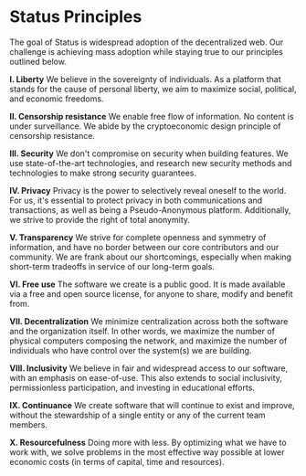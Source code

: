 # Status Principles

The goal of Status is widespread adoption of the decentralized web. Our challenge is achieving mass adoption while staying true to our principles outlined below.

**I. Liberty**
We believe in the sovereignty of individuals. As a platform that stands for the cause of personal liberty, we aim to maximize social, political, and economic freedoms.

**II. Censorship resistance**
We enable free flow of information. No content is under surveillance. We abide
by the cryptoeconomic design principle of censorship resistance.

**III. Security**
We don't compromise on security when building features. We use state-of-the-art technologies, and research new security methods and technologies to make strong security guarantees.

**IV. Privacy**
Privacy is the power to selectively reveal oneself to the world. For us, it's essential to protect privacy in both communications and transactions, as well as being a Pseudo-Anonymous platform. Additionally, we strive to provide the right of total anonymity.

**V. Transparency**
We strive for complete openness and symmetry of information, and have no border between our core contributors and our community. We are frank about our shortcomings, especially when making short-term tradeoffs in service of our long-term goals.

**VI. Free use**
The software we create is a public good. It is made available via a free and open source license, for anyone to share, modify and benefit from.

**VII. Decentralization**
We minimize centralization across both the software and the organization itself. In other words, we maximize the number of physical computers composing the network, and maximize the number of individuals who have control over the system(s) we are building.

**VIII. Inclusivity**
We believe in fair and widespread access to our software, with an emphasis on ease-of-use. This also extends to social inclusivity, permissionless participation, and investing in educational efforts.

**IX. Continuance**
We create software that will continue to exist and improve, without the stewardship of a single entity or any of the current team members.

**X. Resourcefulness**
Doing more with less. By optimizing what we have to work with, we solve problems in the most effective way possible at lower economic costs (in terms of capital, time and resources).
